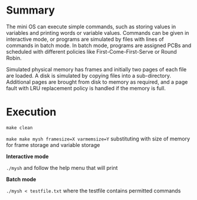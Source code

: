 # Summary

The mini OS can execute simple commands, such as storing values in variables and printing words or variable values. Commands can be given in interactive mode, or programs are simulated by files with lines of commands in batch mode. In batch mode, programs are assigned PCBs and scheduled with different policies like First-Come-First-Serve or Round Robin.

Simulated physical memory has frames and initially two pages of each file are loaded. A disk is simulated by copying files into a sub-directory. Additional pages are brought from disk to memory as required, and a page fault with LRU replacement policy is handled if the memory is full.


# Execution

`make clean`

`make make mysh framesize=X varmemsize=Y` substituting with size of memory for frame storage and variable storage

**Interactive mode**

`./mysh` and follow the help menu that will print

**Batch mode**

`./mysh < testfile.txt` where the testfile contains permitted commands

